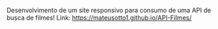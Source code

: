 Desenvolvimento de um site responsivo para consumo de uma API de busca de filmes!
Link: https://mateusotto1.github.io/API-Filmes/
